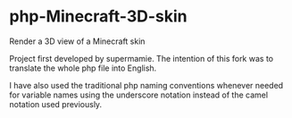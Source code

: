php-Minecraft-3D-skin
=====================

Render a 3D view of a Minecraft skin

Project first developed by supermamie. The intention of this fork was to translate the whole php file into English.

I have also used the traditional php naming conventions whenever needed for variable names using the underscore notation instead of the camel notation used previously.
